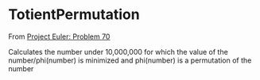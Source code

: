 # TotientPermutation

From [Project Euler: Problem 70](https://projecteuler.net/problem=70)

Calculates the number under 10,000,000 for which the value of the number/phi(number) is minimized and phi(number) is a permutation of the number